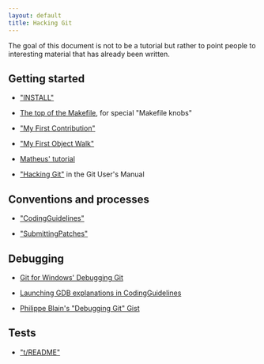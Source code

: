 ```yaml
---
layout: default
title: Hacking Git
---
```


The goal of this document is not to be a tutorial but rather to point
people to interesting material that has already been written.

## Getting started

* ["INSTALL"](https://github.com/git/git/blob/master/INSTALL)

* [The top of the Makefile](https://github.com/git/git/blob/master/Makefile), for special "Makefile knobs"

* ["My First Contribution"](https://git-scm.com/docs/MyFirstContribution)

* ["My First Object Walk"](https://github.com/git/git/blob/master/Documentation/MyFirstObjectWalk.txt)

* [Matheus' tutorial](https://matheustavares.gitlab.io/posts/first-steps-contributing-to-git)

* ["Hacking Git"](https://git-scm.com/docs/user-manual#hacking-git) in the Git User's Manual

## Conventions and processes

* ["CodingGuidelines"](https://github.com/git/git/blob/master/Documentation/CodingGuidelines)

* ["SubmittingPatches"](https://git-scm.com/docs/SubmittingPatches/)

## Debugging

* [Git for Windows' Debugging Git](https://github.com/git-for-windows/git/wiki/Debugging-Git)

* [Launching GDB explanations in CodingGuidelines](https://github.com/git/git/blob/v2.27.0/Documentation/CodingGuidelines#L441-L445)

* [Philippe Blain's "Debugging Git" Gist](https://gist.github.com/phil-blain/17c67740bd26e66f4851fe0c07230ea4)

## Tests

* ["t/README"](https://github.com/git/git/blob/master/t/README)
